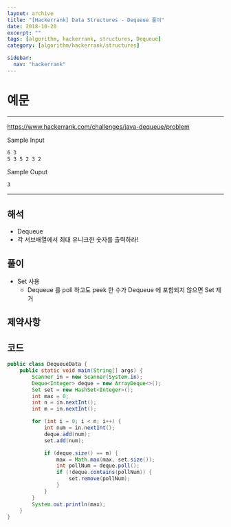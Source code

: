 ```yaml
---
layout: archive
title: "[Hackerrank] Data Structures - Dequeue 풀이"
date: 2018-10-20
excerpt: ""
tags: [algorithm, hackerrank, structures, Dequeue]
category: [algorithm/hackerrank/structures]

sidebar:
  nav: "hackerrank"
---
```


# 예문

---

<https://www.hackerrank.com/challenges/java-dequeue/problem>

Sample Input

```markdown
6 3
5 3 5 2 3 2
```

Sample Ouput

```markdown
3
```

---

## 해석

- Dequeue
- 각 서브배열에서 최대 유니크한 숫자를 출력하라!

## 풀이

- Set 사용
  - Dequeue 를 poll 하고도 peek 한 수가 Dequeue 에 포함되지 않으면 Set 제거

## 제약사항

## 코드

```java
public class DequeueData {
    public static void main(String[] args) {
        Scanner in = new Scanner(System.in);
        Deque<Integer> deque = new ArrayDeque<>();
        Set set = new HashSet<Integer>();
        int max = 0;
        int n = in.nextInt();
        int m = in.nextInt();

        for (int i = 0; i < n; i++) {
            int num = in.nextInt();
            deque.add(num);
            set.add(num);

            if (deque.size() == m) {
                max = Math.max(max, set.size());
                int pollNum = deque.poll();
                if (!deque.contains(pollNum)) {
                    set.remove(pollNum);
                }
            }
        }
        System.out.println(max);
    }
}
```
